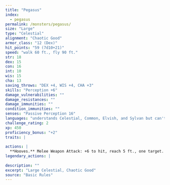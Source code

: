 ```yaml
---
title: "Pegasus"
index:
  - pegasus
permalink: /monsters/pegasus/
size: "Large"
type: "Celestial"
alignment: "Chaotic Good"
armor_class: "12 (Dex)"
hit_points: "59 (7d10+21)"
speed: "walk 60 ft., fly 90 ft."
str: 18
dex: 15
con: 16
int: 10
wis: 15
cha: 13
saving_throws: "DEX +4, WIS +4, CHA +3"
skills: "Perception +6"
damage_vulnerabilities: ""
damage_resistances: ""
damage_immunities: ""
condition_immunities: ""
senses: "Passive Perception 16"
languages: "understands Celestial, Common, Elvish, and Sylvan but can't speak"
challenge_rating: 2
xp: 450
proficiency_bonus: "+2"
traits: |
  
actions: |
  **Hooves.** Melee Weapon Attack: +6 to hit, reach 5 ft., one target. Hit: 11 (2d6 + 4) bludgeoning damage.  
legendary_actions: |
  
description: ""
excerpt: "Large Celestial, Chaotic Good"
source: "Basic Rules"
---
```

